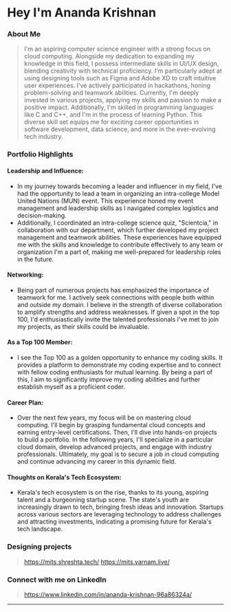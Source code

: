 # Hey I'm Ananda Krishnan

### About Me

> I'm an aspiring computer science engineer with a strong focus on cloud computing. Alongside my dedication to expanding my knowledge in this field, I possess intermediate skills in UI/UX design, blending creativity with technical proficiency. I'm particularly adept at using designing tools such as Figma and Adobe XD to craft intuitive user experiences. I've actively participated in hackathons, honing problem-solving and teamwork abilities. Currently, I'm deeply invested in various projects, applying my skills and passion to make a positive impact. Additionally, I'm skilled in programming languages like C and C++, and I'm in the process of learning Python. This diverse skill set equips me for exciting career opportunities in software development, data science, and more in the ever-evolving tech industry.


### Portfolio Highlights



#### Leadership and Influence:

- In my journey towards becoming a leader and influencer in my field, I've had the opportunity to lead a team in organizing an intra-college Model United Nations (MUN) event. This experience honed my event management and leadership skills as I navigated complex logistics and decision-making.
- Additionally, I coordinated an intra-college science quiz, "Scientcia," in collaboration with our department, which further developed my project management and teamwork abilities. These experiences have equipped me with the skills and knowledge to contribute effectively to any team or organization I'm a part of, making me well-prepared for leadership roles in the future.

#### Networking:

- Being part of numerous projects has emphasized the importance of teamwork for me. I actively seek connections with people both within and outside my domain. I believe in the strength of diverse collaboration to amplify strengths and address weaknesses. If given a spot in the top 100, I'd enthusiastically invite the talented professionals I've met to join my projects, as their skills could be invaluable.

#### As a Top 100 Member: 

- I see the Top 100 as a golden opportunity to enhance my coding skills. It provides a platform to demonstrate my coding expertise and to connect with fellow coding enthusiasts for mutual learning. By being a part of this, I aim to significantly improve my coding abilities and further establish myself as a proficient coder.

#### Career Plan: 

- Over the next few years, my focus will be on mastering cloud computing. I'll begin by grasping fundamental cloud concepts and earning entry-level certifications. Then, I'll dive into hands-on projects to build a portfolio. In the following years, I'll specialize in a particular cloud domain, develop advanced projects, and engage with industry professionals. Ultimately, my goal is to secure a job in cloud computing and continue advancing my career in this dynamic field.

#### Thoughts on Kerala's Tech Ecosystem: 

- Kerala's tech ecosystem is on the rise, thanks to its young, aspiring talent and a burgeoning startup scene. The state's youth are increasingly drawn to tech, bringing fresh ideas and innovation. Startups across various sectors are leveraging technology to address challenges and attracting investments, indicating a promising future for Kerala's tech landscape.

### Designing projects
 > https://mits.shreshta.tech/
 https://mits.varnam.live/
 
### Connect with me on LinkedIn
> https://www.linkedin.com/in/ananda-krishnan-96a86324a/
---

